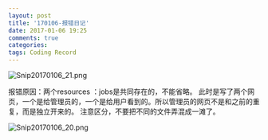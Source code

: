```yaml
---
layout: post
title: '170106-报错日记'
date: 2017-01-06 19:25
comments: true
categories:  
tags: Coding Record
---
```

![Snip20170106_21.png](http://user-image.logdown.io/user/23604/blog/22592/post/1279754/bEZzmjoCRPC7xiq4dEfK_Snip20170106_21.png)

报错原因：两个resources ：jobs是共同存在的，不能省略。
此时是写了两个网页，一个是给管理员的，一个是给用户看到的。所以管理员的网页不是和之前的重复，而是独立开来的。
注意区分，不要把不同的文件弄混成一滩了。


![Snip20170106_20.png](http://user-image.logdown.io/user/23604/blog/22592/post/1279754/KTHuCmUQRjWRcJyTD7tl_Snip20170106_20.png)
